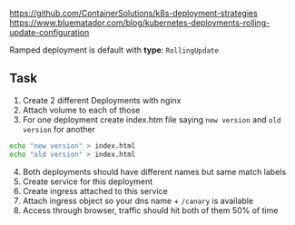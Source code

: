 

https://github.com/ContainerSolutions/k8s-deployment-strategies
https://www.bluematador.com/blog/kubernetes-deployments-rolling-update-configuration

Ramped deployment is default with **type**: `RollingUpdate`

## Task

1. Create 2 different Deployments with nginx
2. Attach volume to each of those
3. For one deployment create index.htm file saying `new version` and `old version` for another 
```sh
echo "new version" > index.html
echo "old version" > index.html
```
4. Both deployments should have different names but same match labels
5. Create service for this deployment
6. Create ingress attached to this service
7. Attach ingress object so your dns name + `/canary` is available
8. Access through browser, traffic should hit both of them 50% of time
